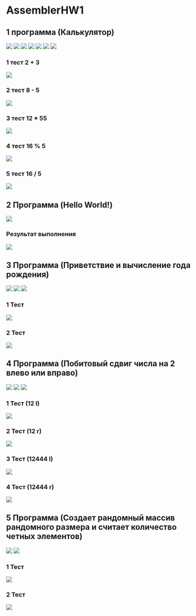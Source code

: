 # AssemblerHW1
## 1 программа (Калькулятор)
![](https://i.ibb.co/0j1cNjg/image.png)
![](https://i.ibb.co/vcwhPmV/image.png)
![](https://i.ibb.co/ZNFHMwC/image.png)
![](https://i.ibb.co/F60D2TJ/image.png)
![](https://i.ibb.co/C9gzy0d/image.png)
![](https://i.ibb.co/xYSGQxG/image.png)
![](https://i.ibb.co/fXMZvZc/image.png)

### 1 тест 2 + 3
![](https://i.ibb.co/NS9jnxz/image.png)

### 2 тест 8 - 5
![](https://i.ibb.co/P6PNwcB/image.png)

### 3 тест 12 * 55
![](https://i.ibb.co/mySjNKH/image.png)

### 4 тест 16 % 5
![](https://i.ibb.co/gRfHVzt/image.png)

### 5 тест 16 / 5
![](https://i.ibb.co/yS30LTr/image.png)


## 2 Программа (Hello World!)
![](https://i.ibb.co/2gyhNYd/image.png)

### Результат выполнения
![](https://i.ibb.co/FJRTSGg/image.png)


## 3 Программа (Приветствие и вычисление года рождения)
![](https://i.ibb.co/gWXLd7T/image.png)
![](https://i.ibb.co/r4Jzq4w/image.png)
![](https://i.ibb.co/XVD9STQ/image.png)

### 1 Тест 
![](https://i.ibb.co/s6JYjhn/image.png)

### 2 Тест
![](https://i.ibb.co/xq91BsP/image.png)


## 4 Программа (Побитовый сдвиг числа на 2 влево или вправо)
![](https://i.ibb.co/Wv2gYXC/image.png)
![](https://i.ibb.co/z7SWJm5/image.png)
![](https://i.ibb.co/NCRgtg1/image.png)

### 1 Тест (12 l) 
![](https://i.ibb.co/VBxVw7H/image.png)

### 2 Тест (12 r)
![](https://i.ibb.co/W3Vf65p/image.png)

### 3 Тест (12444 l)
![](https://i.ibb.co/hDs8kpt/image.png)

### 4 Тест (12444 r)
![](https://i.ibb.co/Yds9Rh0/image.png)


## 5 Программа (Создает рандомный массив рандомного размера и считает количество четных элементов)
![](https://i.ibb.co/cy1F9Rg/image.png)
![](https://i.ibb.co/5ks8Gkj/image.png)

### 1 Тест 
![](https://i.ibb.co/S5r11kN/image.png)

### 2 Тест
![](https://i.ibb.co/sbc0ZbC/image.png)
